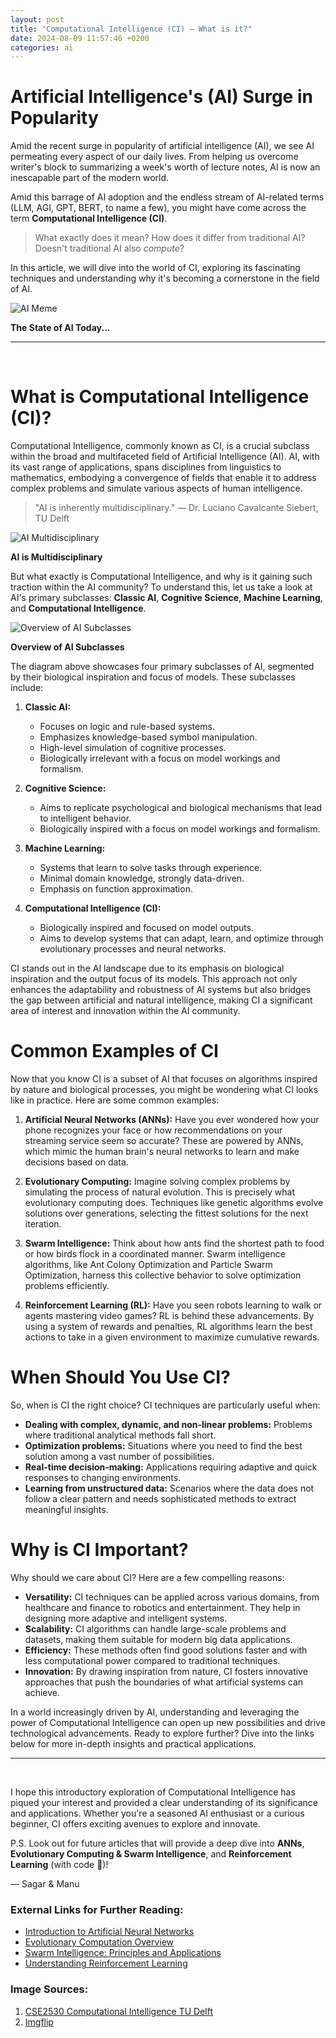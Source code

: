 ```yaml
---
layout: post
title: "Computational Intelligence (CI) — What is it?"
date: 2024-08-09 11:57:46 +0200
categories: ai
---
```


# Artificial Intelligence's (AI) Surge in Popularity

Amid the recent surge in popularity of artificial intelligence (AI), we see AI permeating every aspect of our daily lives. From helping us overcome writer's block to summarizing a week's worth of lecture notes, AI is now an inescapable part of the modern world.

Amid this barrage of AI adoption and the endless stream of AI-related terms (LLM, AGI, GPT, BERT, to name a few), you might have come across the term **Computational Intelligence (CI)**. 

> What exactly does it mean? How does it differ from traditional AI? Doesn't traditional AI also *compute*?

In this article, we will dive into the world of CI, exploring its fascinating techniques and understanding why it's becoming a cornerstone in the field of AI.

<div class="about-container">
  <div class="basic-item">
    <img src="/assets/images/computational-intelligence/meme.png" alt="AI Meme">
    <p><strong>The State of AI Today...</strong></p>
  </div>
</div>

---
<br>

# What is Computational Intelligence (CI)?

Computational Intelligence, commonly known as CI, is a crucial subclass within the broad and multifaceted field of Artificial Intelligence (AI). AI, with its vast range of applications, spans disciplines from linguistics to mathematics, embodying a convergence of fields that enable it to address complex problems and simulate various aspects of human intelligence.

> "AI is inherently multidisciplinary." — Dr. Luciano Cavalcante Siebert, TU Delft

<div class="about-container">
  <div class="basic-item">
    <img src="/assets/images/computational-intelligence/multi.png" alt="AI Multidisciplinary">
    <p><strong>AI is Multidisciplinary</strong></p>
  </div>
</div>

But what exactly is Computational Intelligence, and why is it gaining such traction within the AI community? To understand this, let us take a look at AI's primary subclasses: **Classic AI**, **Cognitive Science**, **Machine Learning**, and **Computational Intelligence**.

<div class="about-container">
  <div class="basic-item">
    <img src="/assets/images/computational-intelligence/overview.png" alt="Overview of AI Subclasses">
    <p><strong>Overview of AI Subclasses</strong></p>
  </div>
</div>

The diagram above showcases four primary subclasses of AI, segmented by their biological inspiration and focus of models. These subclasses include:

1. **Classic AI:** 
   - Focuses on logic and rule-based systems.
   - Emphasizes knowledge-based symbol manipulation.
   - High-level simulation of cognitive processes.
   - Biologically irrelevant with a focus on model workings and formalism.

2. **Cognitive Science:**
   - Aims to replicate psychological and biological mechanisms that lead to intelligent behavior.
   - Biologically inspired with a focus on model workings and formalism.

3. **Machine Learning:**
   - Systems that learn to solve tasks through experience.
   - Minimal domain knowledge, strongly data-driven.
   - Emphasis on function approximation.

4. **Computational Intelligence (CI):**
   - Biologically inspired and focused on model outputs.
   - Aims to develop systems that can adapt, learn, and optimize through evolutionary processes and neural networks.

CI stands out in the AI landscape due to its emphasis on biological inspiration and the output focus of its models. This approach not only enhances the adaptability and robustness of AI systems but also bridges the gap between artificial and natural intelligence, making CI a significant area of interest and innovation within the AI community.

# Common Examples of CI

Now that you know CI is a subset of AI that focuses on algorithms inspired by nature and biological processes, you might be wondering what CI looks like in practice. Here are some common examples:

1. **Artificial Neural Networks (ANNs):**
   Have you ever wondered how your phone recognizes your face or how recommendations on your streaming service seem so accurate? These are powered by ANNs, which mimic the human brain's neural networks to learn and make decisions based on data.

2. **Evolutionary Computing:**
   Imagine solving complex problems by simulating the process of natural evolution. This is precisely what evolutionary computing does. Techniques like genetic algorithms evolve solutions over generations, selecting the fittest solutions for the next iteration.

3. **Swarm Intelligence:**
   Think about how ants find the shortest path to food or how birds flock in a coordinated manner. Swarm intelligence algorithms, like Ant Colony Optimization and Particle Swarm Optimization, harness this collective behavior to solve optimization problems efficiently.

4. **Reinforcement Learning (RL):**
   Have you seen robots learning to walk or agents mastering video games? RL is behind these advancements. By using a system of rewards and penalties, RL algorithms learn the best actions to take in a given environment to maximize cumulative rewards.

# When Should You Use CI?

So, when is CI the right choice? CI techniques are particularly useful when:

- **Dealing with complex, dynamic, and non-linear problems:** Problems where traditional analytical methods fall short.
- **Optimization problems:** Situations where you need to find the best solution among a vast number of possibilities.
- **Real-time decision-making:** Applications requiring adaptive and quick responses to changing environments.
- **Learning from unstructured data:** Scenarios where the data does not follow a clear pattern and needs sophisticated methods to extract meaningful insights.

# Why is CI Important?

Why should we care about CI? Here are a few compelling reasons:

- **Versatility:** CI techniques can be applied across various domains, from healthcare and finance to robotics and entertainment. They help in designing more adaptive and intelligent systems.
- **Scalability:** CI algorithms can handle large-scale problems and datasets, making them suitable for modern big data applications.
- **Efficiency:** These methods often find good solutions faster and with less computational power compared to traditional techniques.
- **Innovation:** By drawing inspiration from nature, CI fosters innovative approaches that push the boundaries of what artificial systems can achieve.

In a world increasingly driven by AI, understanding and leveraging the power of Computational Intelligence can open up new possibilities and drive technological advancements. Ready to explore further? Dive into the links below for more in-depth insights and practical applications.

---
<br>

I hope this introductory exploration of Computational Intelligence has piqued your interest and provided a clear understanding of its significance and applications. Whether you're a seasoned AI enthusiast or a curious beginner, CI offers exciting avenues to explore and innovate.

P.S. Look out for future articles that will provide a deep dive into **ANNs**, **Evolutionary Computing & Swarm Intelligence**, and **Reinforcement Learning** (with code 🥳)!

— Sagar & Manu

### External Links for Further Reading:

- [Introduction to Artificial Neural Networks](https://en.wikipedia.org/wiki/Artificial_neural_network)
- [Evolutionary Computation Overview](https://en.wikipedia.org/wiki/Evolutionary_computation)
- [Swarm Intelligence: Principles and Applications](https://en.wikipedia.org/wiki/Swarm_intelligence)
- [Understanding Reinforcement Learning](https://en.wikipedia.org/wiki/Reinforcement_learning)

### Image Sources:
1. [CSE2530 Computational Intelligence TU Delft](https://studiegids.tudelft.nl/a101_displayCourse.do?course_id=64459)
2. [Imgflip](https://imgflip.com/)
